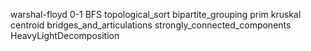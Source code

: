 warshal-floyd
0-1 BFS
topological_sort
bipartite_grouping
prim
kruskal
centroid
bridges_and_articulations
strongly_connected_components
HeavyLightDecomposition
